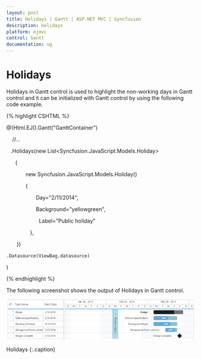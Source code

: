 ```yaml
---
layout: post
title: Holidays | Gantt | ASP.NET MVC | Syncfusion
description: holidays
platform: ejmvc
control: Gantt
documentation: ug
---
```


# Holidays

Holidays in Gantt control is used to highlight the non-working days in Gantt control and it can be initialized with Gantt control by using the following code example.


{% highlight CSHTML %}

@(Html.EJ().Gantt("GanttContainer")

    //...

   .Holidays(new List<Syncfusion.JavaScript.Models.Holiday>

      {

             new Syncfusion.JavaScript.Models.Holiday()

             {

                    Day="2/11/2014", 

                    Background="yellowgreen",

                      Label="Public holiday"         

                },                        

       })

	.Datasource(ViewBag.datasource)

)

{% endhighlight %}





The following screenshot shows the output of Holidays in Gantt control.



![](Holidays_images/Holidays_img1.png)

Holidays
{:.caption}
